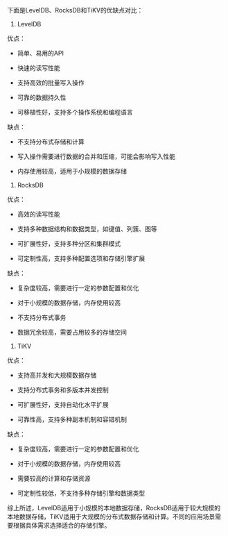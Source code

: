 下面是LevelDB、RocksDB和TiKV的优缺点对比：

1. LevelDB

优点：

- 简单、易用的API

- 快速的读写性能

- 支持高效的批量写入操作

- 可靠的数据持久性

- 可移植性好，支持多个操作系统和编程语言

缺点：

- 不支持分布式存储和计算

- 写入操作需要进行数据的合并和压缩，可能会影响写入性能

- 内存使用较高，适用于小规模的数据存储

1. RocksDB

优点：

- 高效的读写性能

- 支持多种数据结构和数据类型，如键值、列簇、图等

- 可扩展性好，支持多种分区和集群模式

- 可定制性高，支持多种配置选项和存储引擎扩展

缺点：

- 复杂度较高，需要进行一定的参数配置和优化

- 对于小规模的数据存储，内存使用较高

- 不支持分布式事务

- 数据冗余较高，需要占用较多的存储空间

1. TiKV

优点：

- 支持高并发和大规模数据存储

- 支持分布式事务和多版本并发控制

- 可扩展性好，支持自动化水平扩展

- 可靠性高，支持多种副本机制和容错机制

缺点：

- 复杂度较高，需要进行一定的参数配置和优化

- 对于小规模的数据存储，内存使用较高

- 需要较高的计算和存储资源

- 可定制性较低，不支持多种存储引擎和数据类型

综上所述，LevelDB适用于小规模的本地数据存储，RocksDB适用于较大规模的本地数据存储，TiKV适用于大规模的分布式数据存储和计算。不同的应用场景需要根据具体需求选择适合的存储引擎。